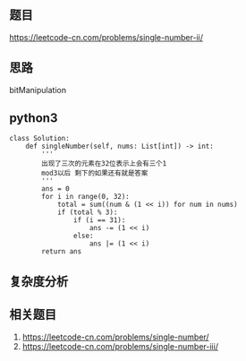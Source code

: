 ## 题目
https://leetcode-cn.com/problems/single-number-ii/

## 思路
bitManipulation

## python3
```python3
class Solution:
    def singleNumber(self, nums: List[int]) -> int:
        '''
        出现了三次的元素在32位表示上会有三个1
        mod3以后 剩下的如果还有就是答案
        '''
        ans = 0
        for i in range(0, 32):
            total = sum((num & (1 << i)) for num in nums)
            if (total % 3):
                if (i == 31):
                    ans -= (1 << i)
                else:
                    ans |= (1 << i)
        return ans 
```

## 复杂度分析

## 相关题目
1. https://leetcode-cn.com/problems/single-number/
2. https://leetcode-cn.com/problems/single-number-iii/
